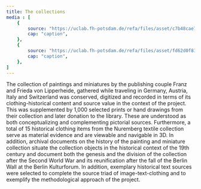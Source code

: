 ```yaml
---
title: The collections
media : [
    {
        source: "https://uclab.fh-potsdam.de/refa/files/asset/c7b48cae702fd56291284b65d24f992bd451c542.jpeg",
        cap: "caption",
    },
    {
        source: "https://uclab.fh-potsdam.de/refa/files/asset/fd62d0f81f29836962a7d081061698b3feeedb00.jpeg",
        cap: "caption",
    },
]
---
```


The collection of paintings and miniatures by the publishing couple Franz and Frieda von Lipperheide, gathered while traveling in Germany, Austria, Italy and Switzerland was conserved, digitized and recorded in terms of its clothing-historical content and source value in the context of the project. This was supplemented by 1,000 selected prints or hand drawings from their collection and later donation to the library. These are understood as both conceptualizing and complementing pictorial sources.
Furthermore, a total of 15 historical clothing items from the Nuremberg textile collection serve as material evidence and are viewable and navigable in 3D. In addition, archival documents on the history of the painting and miniature collection situate the collection objects in the historical context of the 19th century and document both the genesis and the division of the collection after the Second World War and its reunification after the fall of the Berlin Wall at the Berlin Kulturforum. In addition, exemplary historical text sources were selected to complete the source triad of image-text-clothing and to exemplify the methodological approach of the project.
